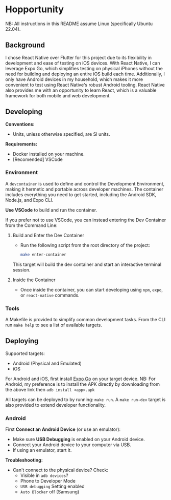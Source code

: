 # Hopportunity

NB: All instructions in this README assume Linux (specifically Ubuntu 22.04).

## Background

I chose React Native over Flutter for this project due to its flexibility in development and ease of testing on iOS devices.
With React Native, I can leverage Expo Go, which simplifies testing on physical iPhones without the need for building and deploying an entire iOS build each time.
Additionally, I only have Android devices in my household, which makes it more convenient to test using React Native's robust Android tooling.
React Native also provides me with an opportunity to learn React, which is a valuable framework for both mobile and web development.

## Developing

**Conventions:**
- Units, unless otherwise specified, are SI units.

**Requirements:**
- Docker installed on your machine.
- [Recomended] VSCode


### Environment
A `devcontainer` is used to define and control the Development Environment, making it hermetic and portable across developer machines.
The container includes everything you need to get started, including the Android SDK, Node.js, and Expo CLI.

**Use VSCode** to build and run the container.

If you prefer not to use VSCode, you can instead entering the Dev Container from the Command Line:

1. Build and Enter the Dev Container
   - Run the following script from the root directory of the project:
     ```sh
     make enter-container
     ```
   This target will build the dev container and start an interactive terminal session.

2. Inside the Container
   - Once inside the container, you can start developing using `npm`, `expo`, or `react-native` commands.

### Tools

A Makefile is provided to simplify common development tasks.
From the CLI run `make help` to see a list of available targets.

## Deploying

Supported targets:
* Android (Physical and Emulated)
* iOS

For Android and iOS, first install [Expo Go](https://expo.dev/go) on your target device.
NB: For Android, my preference is to install the APK directly by downloading from the above link then `adb install <app>.apk`

All targets can be deployed to by running: `make run`.
A `make run-dev` target is also provided to extend developer functionality.

### Android

First **Connect an Android Device** (or use an emulator):
   - Make sure **USB Debugging** is enabled on your Android device.
   - Connect your Android device to your computer via USB.
   - If using an emulator, start it.

**Troubleshooting:**

* Can't connect to the physical device? Check:
  * Visible in `adb devices`?
  * Phone to Developer Mode
  * `USB debugging` Setting enabled
  * `Auto Blocker` off (Samsung)
